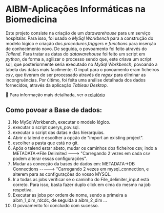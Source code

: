 # AIBM-Aplicações Informáticas na Biomedicina

Este projeto consiste na criação de um <i> datawarehouse</i>  para um serviço hospitalar. Para isso, foi usado o <i>MySql Workbench</i> para a construção do modelo lógico e criação dos <i>procedures</i>,<i>triggers</i> e <i>functions</i> para inserção de conhecimento novo. De seguida, o povoamento foi feito através do <i> Tallend</i>. Para tratar as datas do <i> datawarehouse</i>  foi feito um script em <i>python</i>, de forma a, agilizar o processo  sendo que, este criava um script sql, que posteriormente seria executado no <i>MySql Workbench</i>, povoando a tabela das datas mais facilmente. O input para o povoamento eram ficheiros <i> csv</i>, que tiveram de ser processado através de <i>regex</i> para eliminar as incongruências. Por último, foi feita uma análise detalhada dos dados fornecidos, através da aplicação <i>Tableau Desktop</i>.

:scroll: Para informação mais detalhada, ver o <a href="https://github.com/rafael4512/Uminho/blob/main/4%20ano/AIBM/report.pdf">relatório</a>
<p>

<h2>Como povoar a Base de dados:</h2>
<ol>
   <li>No MySqlWorkbench, executar o modelo lógico. </li>
   <li>executar o script querys_pov.sql.</li>
   <li>executar o script das datas e das hierarquias.</li>
   <li>Abrir o talend e escolher a opção de "import an existing project".</li>
   <li>escolher a pasta que está no git.</li>
   <li>Após o talend estar abeto, mudar os caminhos dos ficheiros csv, indo a METADATA->File Delimited ---> "Carregando 2 vezes em cada csv podem alterar essas configurações". </li>
   <li>Mudar as conecção da bases de dados em: METADATA->DB Connections ----->  "Carregando 2 vezes em mysql_connection, e alterem para as configurações do vosso MYSQL.</li>
	<li>Ir a todas as jobs verificar se o caminho do File_delimiter_input está correto. Para isso, basta fazer duplo click em cima do mesmo na job respetiva. </li>
   <li>Executar as jobs por ordem de nome, sendo a primeira a aibm_1_dim_rdcdc, de seguida a aibm_2_dim ...</li>
   <li> O povoamento foi concluído com sucesso.</li>
</ol>

